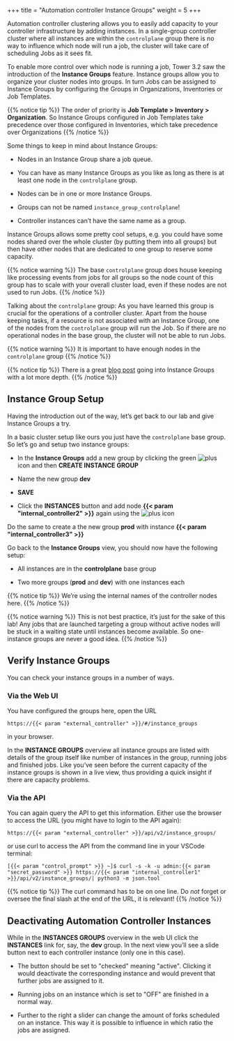 +++
title = "Automation controller Instance Groups"
weight = 5
+++

Automation controller clustering allows you to easily add capacity to your controller infrastructure by adding instances. In a single-group controller cluster where all instances are within the `controlplane` group there is no way to influence which node will run a job, the cluster will take care of scheduling Jobs as it sees fit.

To enable more control over which node is running a job, Tower 3.2 saw the introduction of the **Instance Groups** feature. Instance groups allow you to organize your cluster nodes into groups. In turn Jobs can be assigned to Instance Groups by configuring the Groups in Organizations, Inventories or Job Templates.

{{% notice tip %}}
The order of priority is **Job Template > Inventory > Organization**. So Instance Groups configured in Job Templates take precedence over those configured in Inventories, which take precedence over Organizations
{{% /notice %}}

Some things to keep in mind about Instance Groups:

- Nodes in an Instance Group share a job queue.

- You can have as many Instance Groups as you like as long as there is at least one node in the `controlplane` group.

- Nodes can be in one or more Instance Groups.

- Groups can not be named `instance_group_controlplane`\!

- Controller instances can’t have the same name as a group.

Instance Groups allows some pretty cool setups, e.g. you could have some nodes shared over the whole cluster (by putting them into all groups) but then have other nodes that are dedicated to one group to reserve some capacity.

{{% notice warning %}}
The base `controlplane` group does house keeping like processing events from jobs for all groups so the node count of this group has to scale with your overall cluster load, even if these nodes are not used to run Jobs.
{{% /notice %}}

Talking about the `controlplane` group: As you have learned this group is crucial for the operations of a controller cluster. Apart from the house keeping tasks, if a resource is not associated with an Instance Group, one of the nodes from the `controlplane` group will run the Job. So if there are no operational nodes in the base group, the cluster will not be able to run Jobs.

{{% notice warning %}}
It is important to have enough nodes in the `controlplane` group
{{% /notice %}}

{{% notice tip %}}
There is a great [blog post](https://www.ansible.com/blog/ansible-tower-feature-spotlight-instance-groups-and-isolated-nodes) going into Instance Groups with a lot more depth.
{{% /notice %}}

## Instance Group Setup

Having the introduction out of the way, let’s get back to our lab and give Instance Groups a try.

In a basic cluster setup like ours you just have the `controlplane` base group. So let’s go and setup two instance groups:

- In the **Instance Groups** add a new group by clicking the green ![plus](../../images/green_plus.png?classes=inline) icon and then **CREATE INSTANCE GROUP**

- Name the new group **dev**

- **SAVE**

- Click the **INSTANCES** button and add node **{{< param "internal_controller2" >}}** again using the ![plus](../../images/green_plus.png?classes=inline) icon

Do the same to create a the new group **prod** with instance **{{< param "internal_controller3" >}}**

Go back to the **Instance Groups** view, you should now have the following setup:

- All instances are in the **controlplane** base group

- Two more groups (**prod** and **dev**) with one instances each

{{% notice tip %}}
We’re using the internal names of the controller nodes here.
{{% /notice %}}

{{% notice warning %}}
This is not best practice, it’s just for the sake of this lab! Any jobs that are launched targeting a group without active nodes will be stuck in a waiting state until instances become available. So one-instance groups are never a good idea.
{{% /notice %}}

## Verify Instance Groups

You can check your instance groups in a number of ways.

### Via the Web UI

You have configured the groups here, open the URL

    https://{{< param "external_controller" >}}/#/instance_groups

in your browser.

In the **INSTANCE GROUPS** overview all instance groups are listed with details of the group itself like number of instances in the group, running jobs and finished jobs. Like you’ve seen before the current capacity of the instance groups is shown in a live view, thus providing a quick insight if there are capacity problems.

### Via the API

You can again query the API to get this information. Either use the browser to access the URL (you might have to login to the API again):

  `https://{{< param "external_controller" >}}/api/v2/instance_groups/`

or use curl to access the API from the command line in your VSCode terminal:

`[{{< param "control_prompt" >}} ~]$ curl -s -k -u admin:{{< param "secret_password" >}} https://{{< param "internal_controller1" >}}/api/v2/instance_groups/| python3 -m json.tool`

{{% notice tip %}}
The curl command has to be on one line. Do _not_ forget or oversee the final slash at the end of the URL, it is relevant!
{{% /notice %}}

## Deactivating Automation Controller Instances

While in the **INSTANCES GROUPS** overview in the web UI click the **INSTANCES** link for, say, the **dev** group. In the next view you’ll see a slide button next to each controller instance (only one in this case).

- The button should be set to "checked" meaning "active". Clicking it would deactivate the corresponding instance and would prevent that further jobs are assigned to it.

- Running jobs on an instance which is set to "OFF" are finished in a normal way.

- Further to the right a slider can change the amount of forks scheduled on an instance. This way it is possible to influence in which ratio the jobs are assigned.
